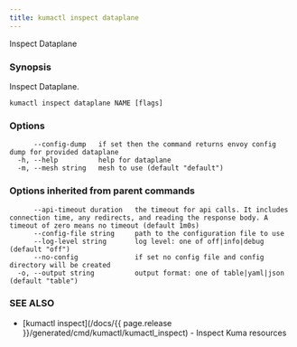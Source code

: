 ```yaml
---
title: kumactl inspect dataplane
---
```


Inspect Dataplane

### Synopsis

Inspect Dataplane.

```
kumactl inspect dataplane NAME [flags]
```

### Options

```
      --config-dump   if set then the command returns envoy config dump for provided dataplane
  -h, --help          help for dataplane
  -m, --mesh string   mesh to use (default "default")
```

### Options inherited from parent commands

```
      --api-timeout duration   the timeout for api calls. It includes connection time, any redirects, and reading the response body. A timeout of zero means no timeout (default 1m0s)
      --config-file string     path to the configuration file to use
      --log-level string       log level: one of off|info|debug (default "off")
      --no-config              if set no config file and config directory will be created
  -o, --output string          output format: one of table|yaml|json (default "table")
```

### SEE ALSO

* [kumactl inspect](/docs/{{ page.release }}/generated/cmd/kumactl/kumactl_inspect)	 - Inspect Kuma resources

